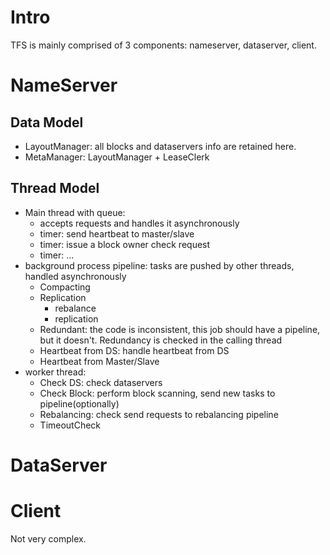 # Intro
TFS is mainly comprised of 3 components: nameserver, dataserver, client.

# NameServer
## Data Model
+ LayoutManager: all blocks and dataservers info are retained here.
+ MetaManager: LayoutManager + LeaseClerk

## Thread Model
+ Main thread with queue: 
    + accepts requests and handles it asynchronously
    + timer: send heartbeat to master/slave
    + timer: issue a block owner check request
    + timer: ...
+ background process pipeline: tasks are pushed by other threads, handled asynchronously
    + Compacting
    + Replication
        + rebalance
        + replication
    + Redundant: the code is inconsistent, this job should have a pipeline, but it doesn't. Redundancy is checked in the calling thread
    + Heartbeat from DS: handle heartbeat from DS
    + Heartbeat from Master/Slave
+ worker thread:
    + Check DS: check dataservers
    + Check Block: perform block scanning, send new tasks to pipeline(optionally)
    + Rebalancing: check send requests to rebalancing pipeline
    + TimeoutCheck

# DataServer

# Client
Not very complex.